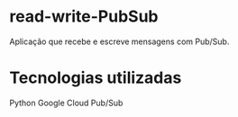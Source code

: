 # read-write-PubSub
Aplicação que recebe e escreve mensagens com Pub/Sub.


# Tecnologias utilizadas
Python
Google Cloud Pub/Sub
